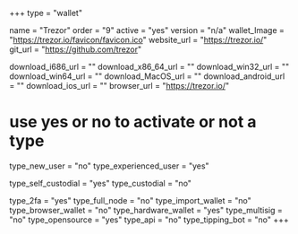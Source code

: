 +++
type = "wallet"

name = "Trezor"
order = "9"
active = "yes"
version = "n/a"
wallet_Image = "https://trezor.io/favicon/favicon.ico"
website_url = "https://trezor.io/"
git_url = "https://github.com/trezor"

download_i686_url = ""
download_x86_64_url = ""
download_win32_url = ""
download_win64_url = ""
download_MacOS_url = ""
download_android_url = ""
download_ios_url = ""
browser_url = "https://trezor.io/"

# use yes or no to activate or not a type
type_new_user = "no"
type_experienced_user = "yes"

type_self_custodial = "yes"
type_custodial = "no"

type_2fa = "yes"
type_full_node = "no"
type_import_wallet = "no"
type_browser_wallet = "no"
type_hardware_wallet = "yes"
type_multisig = "no"
type_opensource = "yes"
type_api = "no"
type_tipping_bot = "no"
+++
